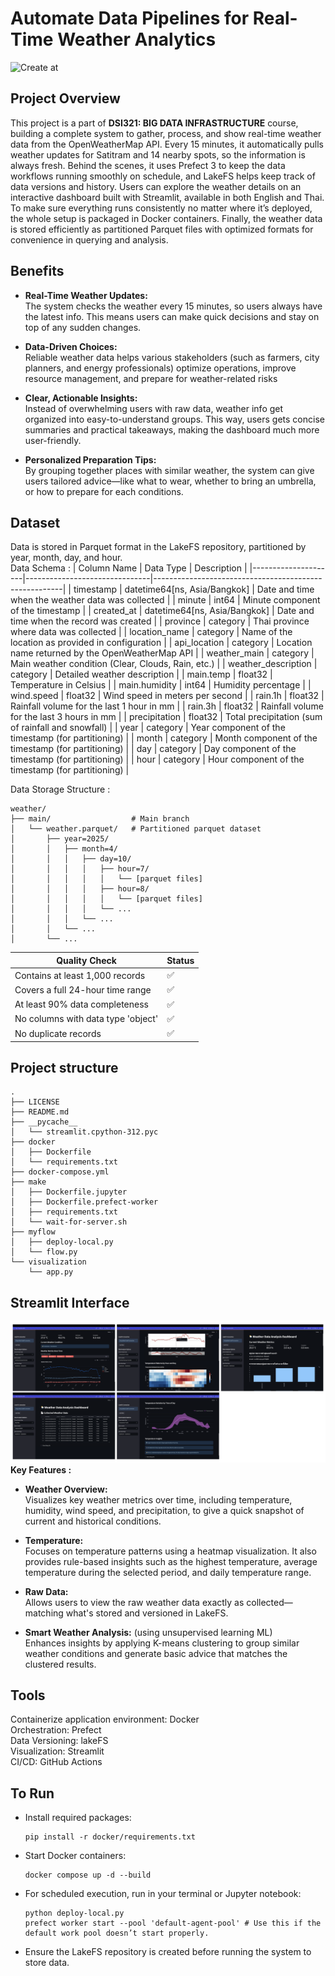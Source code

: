 # Automate Data Pipelines for Real-Time Weather Analytics
![Create at](https://img.shields.io/github/created-at/peemai1/dsi321_2025)

## Project Overview
This project is a part of <b>DSI321: BIG DATA INFRASTRUCTURE</b> course, building a complete system to gather, process, and show real-time weather data from the OpenWeatherMap API. Every 15 minutes, it automatically pulls weather updates for Satitram and 14 nearby spots, so the information is always fresh. Behind the scenes, it uses Prefect 3 to keep the data workflows running smoothly on schedule, and LakeFS helps keep track of data versions and history. Users can explore the weather details on an interactive dashboard built with Streamlit, available in both English and Thai. To make sure everything runs consistently no matter where it’s deployed, the whole setup is packaged in Docker containers. Finally, the weather data is stored efficiently as partitioned Parquet files with optimized formats for convenience in querying and analysis.

## Benefits
- **Real-Time Weather Updates:** <br>
    The system checks the weather every 15 minutes, so users always have the latest info. This means users can make quick decisions and stay on top of any sudden changes.

- **Data-Driven Choices:** <br>
    Reliable weather data helps various stakeholders (such as farmers, city planners, and energy professionals) optimize operations, improve resource management, and prepare for weather-related risks

- **Clear, Actionable Insights:** <br>
    Instead of overwhelming users with raw data, weather info get organized into easy-to-understand groups. This way, users gets concise summaries and practical takeaways, making the dashboard much more user-friendly.

- **Personalized Preparation Tips:** <br>
    By grouping together places with similar weather, the system can give users tailored advice—like what to wear, whether to bring an umbrella, or how to prepare for each conditions.


## Dataset
Data is stored in Parquet format in the LakeFS repository, partitioned by year, month, day, and hour.<br>
Data Schema :
| Column Name         | Data Type                     | Description                                           |
|---------------------|-------------------------------|-------------------------------------------------------|
| timestamp           | datetime64[ns, Asia/Bangkok]  | Date and time when the weather data was collected     |
| minute              | int64                         | Minute component of the timestamp                     |
| created_at          | datetime64[ns, Asia/Bangkok]  | Date and time when the record was created             |
| province            | category                      | Thai province where data was collected                |
| location_name       | category                      | Name of the location as provided in configuration     |
| api_location        | category                      | Location name returned by the OpenWeatherMap API      |
| weather_main        | category                      | Main weather condition (Clear, Clouds, Rain, etc.)    |
| weather_description | category                      | Detailed weather description                          |
| main.temp           | float32                       | Temperature in Celsius                                |
| main.humidity       | int64                         | Humidity percentage                                   |
| wind.speed          | float32                       | Wind speed in meters per second                       |
| rain.1h             | float32                       | Rainfall volume for the last 1 hour in mm             |
| rain.3h             | float32                       | Rainfall volume for the last 3 hours in mm            |
| precipitation       | float32                       | Total precipitation (sum of rainfall and snowfall)    |
| year                | category                      | Year component of the timestamp (for partitioning)    |
| month               | category                      | Month component of the timestamp (for partitioning)   |
| day                 | category                      | Day component of the timestamp (for partitioning)     |
| hour                | category                      | Hour component of the timestamp (for partitioning)    |

Data Storage Structure :
```
weather/
├── main/                  # Main branch
│   └── weather.parquet/   # Partitioned parquet dataset
│       ├── year=2025/
│       │   ├── month=4/
│       │   │   ├── day=10/
│       │   │   │   ├── hour=7/
│       │   │   │   │   └── [parquet files]
│       │   │   │   ├── hour=8/
│       │   │   │   │   └── [parquet files]
│       │   │   │   └── ...
│       │   │   └── ...
│       │   └── ...
│       └── ...
```

| Quality Check | Status |
|--------------|--------|
| Contains at least 1,000 records | ✅ |
| Covers a full 24-hour time range | ✅ |
| At least 90% data completeness | ✅ |
| No columns with data type 'object' | ✅ |
| No duplicate records | ✅ |

## Project structure
```
.
├── LICENSE
├── README.md
├── __pycache__
│   └── streamlit.cpython-312.pyc
├── docker
│   ├── Dockerfile
│   └── requirements.txt
├── docker-compose.yml
├── make
│   ├── Dockerfile.jupyter
│   ├── Dockerfile.prefect-worker
│   ├── requirements.txt
│   └── wait-for-server.sh
├── myflow
│   ├── deploy-local.py
│   └── flow.py
└── visualization
    └── app.py
```

## Streamlit Interface
![alt text](<Screenshot 2568-05-27 at 18.33.41.png>) <br>
**Key Features :**
- **Weather Overview:** <br>
    Visualizes key weather metrics over time, including temperature, humidity, wind speed, and precipitation, to give a quick snapshot of current and historical conditions.

- **Temperature:** <br>
    Focuses on temperature patterns using a heatmap visualization. It also provides rule-based insights such as the highest temperature, average temperature during the selected period, and daily temperature range.

- **Raw Data:** <br>
    Allows users to view the raw weather data exactly as collected—matching what's stored and versioned in LakeFS.

- **Smart Weather Analysis:** (using unsupervised learning ML)<br>
    Enhances insights by applying K-means clustering to group similar weather conditions and generate basic advice that matches the clustered results.

## Tools
Containerize application environment: Docker<br>
Orchestration: Prefect<br>
Data Versioning: lakeFS<br>
Visualization: Streamlit<br>
CI/CD: GitHub Actions<br>

## To Run
- Install required packages:
    ```
    pip install -r docker/requirements.txt
    ```
- Start Docker containers:
    ```
    docker compose up -d --build
    ```
- For scheduled execution, run in your terminal or Jupyter notebook:
    ```
    python deploy-local.py
    prefect worker start --pool 'default-agent-pool' # Use this if the default work pool doesn’t start properly.
    ```
- Ensure the LakeFS repository is created before running the system to store data.